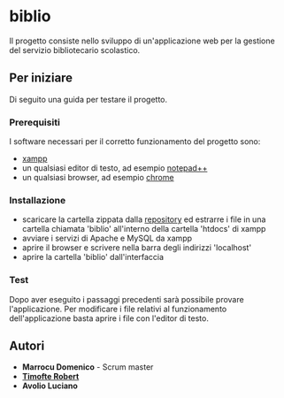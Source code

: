 # biblio

Il progetto consiste nello sviluppo di un'applicazione web per la gestione del servizio bibliotecario scolastico.

## Per iniziare

Di seguito una guida per testare il progetto.

### Prerequisiti

I software necessari per il corretto funzionamento del progetto sono:

- [xampp](https://www.apachefriends.org/it/index.html)
- un qualsiasi editor di testo, ad esempio [notepad++](https://notepad-plus-plus.org/)
- un qualsiasi browser, ad esempio [chrome](https://www.google.com/chrome/)

### Installazione

- scaricare la cartella zippata dalla [repository](https://github.com/roberttimofte/biblio) ed estrarre i file in una cartella chiamata 'biblio' all'interno della cartella 'htdocs' di xampp
- avviare i servizi di Apache e MySQL da xampp
- aprire il browser e scrivere nella barra degli indirizzi 'localhost'
- aprire la cartella 'biblio' dall'interfaccia 

### Test

Dopo aver eseguito i passaggi precedenti sarà possibile provare l'applicazione.
Per modificare i file relativi al funzionamento dell'applicazione basta aprire i file con l'editor di testo.

## Autori

- **Marrocu Domenico** - Scrum master
- **[Timofte Robert](https://github.com/roberttimofte)** 
- **Avolio Luciano**

